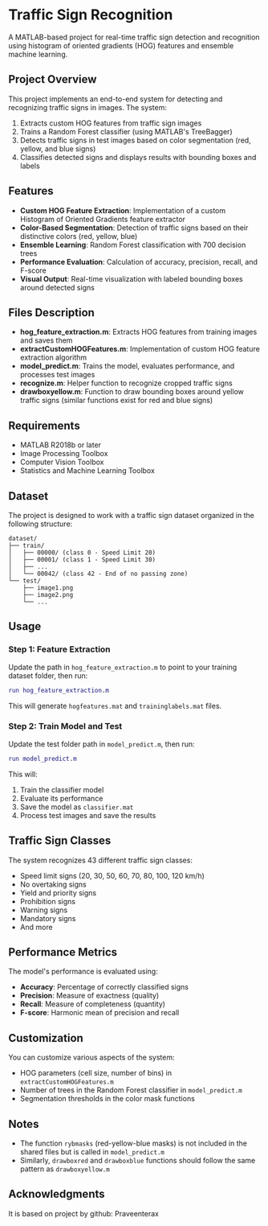# Traffic Sign Recognition

A MATLAB-based project for real-time traffic sign detection and recognition using histogram of oriented gradients (HOG) features and ensemble machine learning.

## Project Overview

This project implements an end-to-end system for detecting and recognizing traffic signs in images. The system:

1. Extracts custom HOG features from traffic sign images
2. Trains a Random Forest classifier (using MATLAB's TreeBagger)
3. Detects traffic signs in test images based on color segmentation (red, yellow, and blue signs)
4. Classifies detected signs and displays results with bounding boxes and labels

## Features

- **Custom HOG Feature Extraction**: Implementation of a custom Histogram of Oriented Gradients feature extractor
- **Color-Based Segmentation**: Detection of traffic signs based on their distinctive colors (red, yellow, blue)
- **Ensemble Learning**: Random Forest classification with 700 decision trees
- **Performance Evaluation**: Calculation of accuracy, precision, recall, and F-score
- **Visual Output**: Real-time visualization with labeled bounding boxes around detected signs

## Files Description

- **hog_feature_extraction.m**: Extracts HOG features from training images and saves them
- **extractCustomHOGFeatures.m**: Implementation of custom HOG feature extraction algorithm
- **model_predict.m**: Trains the model, evaluates performance, and processes test images
- **recognize.m**: Helper function to recognize cropped traffic signs
- **drawboxyellow.m**: Function to draw bounding boxes around yellow traffic signs (similar functions exist for red and blue signs)

## Requirements

- MATLAB R2018b or later
- Image Processing Toolbox
- Computer Vision Toolbox
- Statistics and Machine Learning Toolbox

## Dataset

The project is designed to work with a traffic sign dataset organized in the following structure:
```
dataset/
├── train/
│   ├── 00000/ (class 0 - Speed Limit 20)
│   ├── 00001/ (class 1 - Speed Limit 30)
│   ├── ...
│   └── 00042/ (class 42 - End of no passing zone)
└── test/
    ├── image1.png
    ├── image2.png
    └── ...
```

## Usage

### Step 1: Feature Extraction
Update the path in `hog_feature_extraction.m` to point to your training dataset folder, then run:
```matlab
run hog_feature_extraction.m
```
This will generate `hogfeatures.mat` and `traininglabels.mat` files.

### Step 2: Train Model and Test
Update the test folder path in `model_predict.m`, then run:
```matlab
run model_predict.m
```
This will:
1. Train the classifier model
2. Evaluate its performance
3. Save the model as `classifier.mat`
4. Process test images and save the results

## Traffic Sign Classes

The system recognizes 43 different traffic sign classes:
- Speed limit signs (20, 30, 50, 60, 70, 80, 100, 120 km/h)
- No overtaking signs
- Yield and priority signs
- Prohibition signs
- Warning signs
- Mandatory signs
- And more

## Performance Metrics

The model's performance is evaluated using:
- **Accuracy**: Percentage of correctly classified signs
- **Precision**: Measure of exactness (quality)
- **Recall**: Measure of completeness (quantity)
- **F-score**: Harmonic mean of precision and recall

## Customization

You can customize various aspects of the system:
- HOG parameters (cell size, number of bins) in `extractCustomHOGFeatures.m`
- Number of trees in the Random Forest classifier in `model_predict.m`
- Segmentation thresholds in the color mask functions

## Notes

- The function `rybmasks` (red-yellow-blue masks) is not included in the shared files but is called in `model_predict.m`
- Similarly, `drawboxred` and `drawboxblue` functions should follow the same pattern as `drawboxyellow.m`

## Acknowledgments

It is based on project by github: Praveenterax

